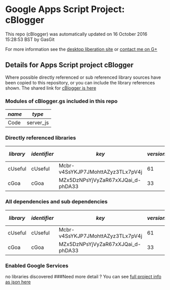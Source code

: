 # Google Apps Script Project: cBlogger
This repo (cBlogger) was automatically updated on 16 October 2016 15:28:53 BST by GasGit

For more information see the [desktop liberation site](http://ramblings.mcpher.com/Home/excelquirks/drivesdk/gettinggithubready "desktop liberation") or [contact me on G+](https://plus.google.com/+BruceMcpherson "Bruce McPherson - GDE")
## Details for Apps Script project cBlogger
Where possible directly referenced or sub referenced library sources have been copied to this repository, or you can include the library references shown. 
The shared link for [cBlogger is here](https://script.google.com/d/1j0kFuzcAQNsLtfTEPVqN3B-TbFmKCIn4IcHfaMnRqLNK2yveFMhoJ2RQ/edit?usp=sharing "open in the GAS IDE")

### Modules of cBlogger.gs included in this repo
*name*|*type*
--- | --- 
Code| server_js
### Directly referenced libraries
*library*|*identifier*|*key*|*version*|*dev mode*|*source*|
--- | --- | --- | --- | --- | --- 
cUseful| cUseful|Mcbr-v4SsYKJP7JMohttAZyz3TLx7pV4j|61|no|[here](libraries/cUseful "library source")
cGoa| cGoa|MZx5DzNPsYjVyZaR67xXJQai_d-phDA33|33|no|[here](libraries/cGoa "library source")
### All dependencies and sub dependencies
*library*|*identifier*|*key*|*version*|*dev mode*|*source*|
--- | --- | --- | --- | --- | --- 
cUseful| cUseful|Mcbr-v4SsYKJP7JMohttAZyz3TLx7pV4j|61|no|[here](libraries/cUseful "library source")
cGoa| cGoa|MZx5DzNPsYjVyZaR67xXJQai_d-phDA33|33|no|[here](libraries/cGoa "library source")
### Enabled Google Services
no libraries discovered
###Need more detail ?
You can see [full project info as json here](info.json)
